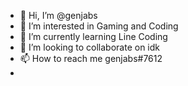- 👋 Hi, I’m @genjabs
- 👀 I’m interested in Gaming and Coding
- 🌱 I’m currently learning Line Coding
- 💞️ I’m looking to collaborate on idk
- 📫 How to reach me genjabs#7612
-

<!---
genjabs/genjabs is a ✨ special ✨ repository because its `README.md` (this file) appears on your GitHub profile.
You can click the Preview link to take a look at your changes.
--->
